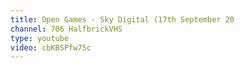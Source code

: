 ```yaml
---
title: Open Games - Sky Digital (17th September 20
channel: 706 HalfbrickVHS
type: youtube
video: cbKBSPfw75c
---
```

